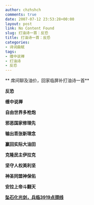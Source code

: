 ```yaml
---
author: chzhshch
comments: true
date: 2007-07-12 23:53:28+00:00
layout: post
link: No Content Found
slug: 打油诗一首：反恐
title: 打油诗一首：反恐
categories:
- 诗词曲赋
tags:
- 缠中说禅
- 打油诗
- 反恐
---
```


			

** 席间聊及油价，回家临屏补打油诗一首**

**反恐**

**缠中说禅**

**自由世界多枪炮**

**邪恶国家修理先**

**输出乖张新理念**

**赢回实际大油田**

**克隆民主伊拉克**

**坚守人权美利坚**

**神圣同盟神保佑**

**安拉上帝斗翻天**

[**坠石化光剑，兵临3919点颈线**](http://blog.sina.com.cn/u/486e105c01000bmo)
